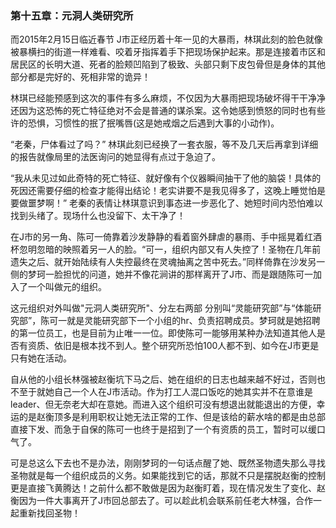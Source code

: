 ### 第十五章：元洞人类研究所

而2015年2月15日临近春节  J市正经历着十年一见的大暴雨，林琪此刻的脸色就像被暴横扫的街道一样难看、咬着牙指挥着手下把现场保护起来。那是连接着市区和居民区的长明大道、死者的脸颊凹陷到了极致、头部只剩下皮包骨但是身体的其他部分都是完好的、死相非常的诡异！

林琪已经能预感到这次的事件有多么麻烦，不仅因为大暴雨把现场破坏得干干净净还因为这恐怖的死亡特征绝对不会是普通的谋杀案。这令她感到愤怒的同时也有些许的恐惧，习惯性的抿了抿嘴唇(这是她戒烟之后遇到大事的小动作)。

“老秦，尸体看过了吗？” 林琪此刻已经换了一套衣服，等不及几天后再拿到详细的报告就像局里的法医询问的她显得有点过于急迫了。

“我从未见过如此奇特的死亡特征、就好像有个仪器瞬间抽干了他的脑袋！具体的死因还需要仔细的检查才能得出结论！老实讲要不是我见得多了，这晚上睡觉怕是要做噩梦啊！” 老秦的表情让林琪意识到事态进一步恶化了、她短时间内恐怕难以找到头绪了。现场什么也没留下、太干净了！

在J市的另一角、陈可一倚靠着沙发静静的看着窗外肆虐的暴雨、手中摇晃着红酒杯忽明忽暗的映照着另一人的脸。“可一，组织内部又有人失控了！圣物在几年前遗失之后、就开始陆续有人失控最终在灵魂抽离之苦中死去。”同样倚靠在沙发另一侧的梦珂一脸担忧的问道，她并不像花涧讲的那样离开了J市、而是跟随陈可一加入了一个叫做元的组织。

这元组织对外叫做"元洞人类研究所"、分左右两部 分别叫“灵能研究部”与“体能研究部”，陈可一就是灵能研究部下一个小组的hr、负责招聘成员。梦珂就是她招聘的第一位员工，也是目前为止唯一一位。即使陈可一能够用某种办法知道其他人是否有资质、依旧是根本找不到人。整个研究所恐怕100人都不到、如今在J市更是只有她在活动。

自从他的小组长林强被赵衡坑下马之后、她在组织的日志也越来越不好过，否则也不至于就她自己一个人在J市活动。作为打工人混口饭吃的她其实并不在意谁是leader、但无奈老大却在意她。而进入这个组织可没有想退出就能退出的方便，幸运的是赵衡顶多是利用职权让她无法正常的工作、但是该给的薪水啥的都是由总部直接下发、而急于自保的陈可一也终于是招到了一个有资质的员工，暂时可以缓口气了。

可是总这么下去也不是办法，刚刚梦珂的一句话点醒了她、既然圣物遗失那么寻找圣物就是每一个组织成员的义务。如果能找到它的话，那就不只是摆脱赵衡的控制更是直接飞黄腾达！之前什么都不敢做是因为赵衡盯着，现在情况发生了变化、赵衡因为一件大事离开了J市回总部去了。可以趁此机会联系前任老大林强，合作一起重新找回圣物！














